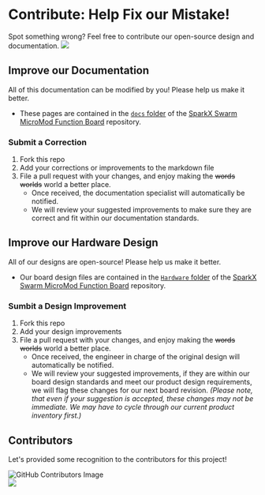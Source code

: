 # Contribute: Help Fix our Mistake!
Spot something wrong? Feel free to contribute our open-source design and documentation. <a href="https://github.com/sparkfunX/Satellite_Transceiver_Function_Board__Swarm_M138/pulls" alt="Pull Requests"><img src="https://img.shields.io/github/issues-pr/sparkfunX/Satellite_Transceiver_Function_Board__Swarm_M138.svg" /></a>

## Improve our Documentation
All of this documentation can be modified by you! Please help us make it better.

* These pages are contained in the [`docs` folder](https://github.com/sparkfunX/Satellite_Transceiver_Function_Board__Swarm_M138/tree/main/docs) of the [SparkX Swarm MicroMod Function Board](https://github.com/sparkfunX/Satellite_Transceiver_Function_Board__Swarm_M138) repository.

### Submit a Correction
1. Fork this repo
2. Add your corrections or improvements to the markdown file
3. File a pull request with your changes, and enjoy making the ~~words~~ ~~worlds~~ world a better place.
    * Once received, the documentation specialist will automatically be notified.
    * We will review your suggested improvements to make sure they are correct and fit within our documentation standards.

## Improve our Hardware Design
All of our designs are open-source! Please help us make it better.

* Our board design files are contained in the [`Hardware` folder](https://github.com/sparkfunX/Satellite_Transceiver_Function_Board__Swarm_M138/tree/main/Hardware) of the [SparkX Swarm MicroMod Function Board](https://github.com/sparkfunX/Satellite_Transceiver_Function_Board__Swarm_M138) repository. 

### Sumbit a Design Improvement
1. Fork this repo
2. Add your design improvements
3. File a pull request with your changes, and enjoy making the ~~words~~ ~~worlds~~ world a better place.
    * Once received, the engineer in charge of the original design will automatically be notified.
    * We will review your suggested improvements, if they are within our board design standards and meet our product design requirements, we will flag these changes for our next board revision. *(Please note, that even if your suggestion is accepted, these changes may not be immediate. We may have to cycle through our current product inventory first.)*

## Contributors
Let's provided some recognition to the contributors for this project!

![GitHub Contributors Image](https://contrib.rocks/image?repo=sparkfunX/Satellite_Transceiver_Function_Board__Swarm_M138)
<br>
<a href="https://github.com/sparkfunX/Satellite_Transceiver_Function_Board__Swarm_M138/pulls" alt="Pull Requests"><img src="https://img.shields.io/github/contributors/sparkfunX/Satellite_Transceiver_Function_Board__Swarm_M138.svg" /></a>